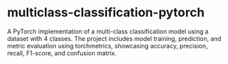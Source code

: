# multiclass-classification-pytorch
A PyTorch implementation of a multi-class classification model using a dataset with 4 classes. The project includes model training, prediction, and metric evaluation using torchmetrics, showcasing accuracy, precision, recall, F1-score, and confusion matrix.
